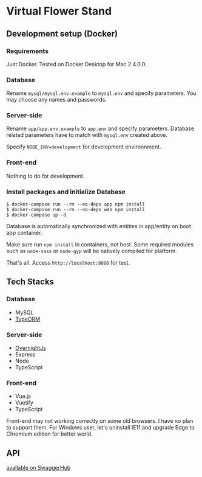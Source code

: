 # Virtual Flower Stand

## Development setup (Docker)

### Requirements

Just Docker. Tested on Docker Desktop for Mac 2.4.0.0.

### Database

Rename `mysql/mysql.env.example` to `mysql.env` and specify parameters. You may choose any names and passwords.

### Server-side

Rename `app/app.env.example` to `app.env` and specify parameters. Database related parameters have to match with `mysql.env` created above.

Specify `NODE_ENV=development` for development environnment.

### Front-end

Nothing to do for development.

### Install packages and initialize Database

```
$ docker-compose run --rm --no-deps app npm install
$ docker-compose run --rm --no-deps web npm install
$ docker-compose up -d
```

Database is automatically synchronized with entities in app/entity on boot app container.

Make sure run `npm install` in containers, not host. Some required modules such as `node-sass` or `node-gyp` will be natively compiled for platform.

That's all. Access `http://localhost:8080` for test.

## Tech Stacks

### Database

- MySQL
- [TypeORM](https://typeorm.io/)

### Server-side

- [OvernightJs](https://github.com/seanpmaxwell/overnight)
- Express
- Node
- TypeScript

### Front-end

- Vue.js
- Vuetify
- TypeScript

Front-end may not working correctly on some old browsers. I have no plan to support them. For Windows user, let's uninstall IE11 and upgrade Edge to Chromium edition for better world.

## API

[available on SwaggerHub](https://app.swaggerhub.com/apis/uranohoshi-se/flowerstand/0.0.1)
